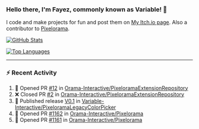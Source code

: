 ### Hello there, I'm Fayez, commonly known as Variable! 👋
I code and make projects for fun and post them on [My Itch.io page](https://variable-industries.itch.io/). Also a contributor to [Pixelorama](https://github.com/Orama-Interactive/Pixelorama).

[![GitHub Stats](https://github-readme-stats.vercel.app/api/?username=Variable-ind&show_icons=true&theme=merko)](https://github.com/anuraghazra/github-readme-stats)

[![Top Languages](https://github-readme-stats.vercel.app/api/top-langs/?username=Variable-ind&layout=compact&theme=merko)](https://github.com/anuraghazra/github-readme-stats)

---

### :zap: Recent Activity

<!--START_SECTION:activity-->
1. 💪 Opened PR [#12](https://github.com/Orama-Interactive/PixeloramaExtensionRepository/pull/12) in [Orama-Interactive/PixeloramaExtensionRepository](https://github.com/Orama-Interactive/PixeloramaExtensionRepository)
2. ❌ Closed PR [#2](https://github.com/Orama-Interactive/PixeloramaExtensionRepository/pull/2) in [Orama-Interactive/PixeloramaExtensionRepository](https://github.com/Orama-Interactive/PixeloramaExtensionRepository)
3. 🚀 Published release [V0.1](https://github.com/Variable-Interactive/PixeloramaLegacyColorPicker/releases/tag/v0.1) in [Variable-Interactive/PixeloramaLegacyColorPicker](https://github.com/Variable-Interactive/PixeloramaLegacyColorPicker)
4. 💪 Opened PR [#1162](https://github.com/Orama-Interactive/Pixelorama/pull/1162) in [Orama-Interactive/Pixelorama](https://github.com/Orama-Interactive/Pixelorama)
5. 💪 Opened PR [#1161](https://github.com/Orama-Interactive/Pixelorama/pull/1161) in [Orama-Interactive/Pixelorama](https://github.com/Orama-Interactive/Pixelorama)
<!--END_SECTION:activity-->

<!--
**Variable-ind/Variable-ind** is a ✨ _special_ ✨ repository because its `README.md` (this file) appears on your GitHub profile.

Here are some ideas to get you started:
- 🌱 I’m currently studying at ...
- 🔭 I’m currently working on ...
- 👯 I’m looking to collaborate on ...
- 🤔 I’m looking for help with ...
- 💬 Ask me about ...
- 📫 How to reach me: ...
- ⚡ Fun fact: ...
-->
